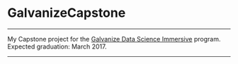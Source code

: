 # GalvanizeCapstone
****
My Capstone project for the [Galvanize Data Science Immersive](https://new.galvanize.com/austin/data-science) program. Expected graduation: March 2017.
****


